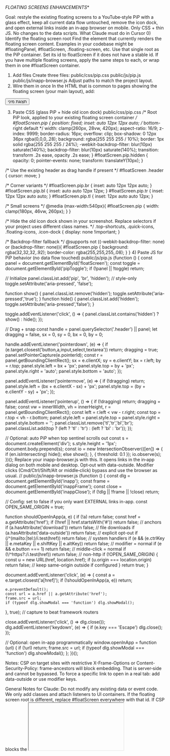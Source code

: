 *FLOATING SCREENS ENHANCEMENTS**

Goal: restyle the existing floating screens to a YouTube‑style PiP with a glass effect, keep all current data flow untouched, remove the icon dock, and open external links inside an in‑app browser on mobile. Only CSS + thin JS. No changes to the data scripts.
What Claude must do in Cursor
0) Identify the floating screen root
Find the element that currently renders the floating screen content. Examples in your codebase might be #floatingPanel, #floatScreen, .floating-screen, etc. Use that single root as the PiP container.
Set its id to floatScreen if it does not have a stable id.
If you have multiple floating screens, apply the same steps to each, or wrap them in one #floatScreen container.
1) Add files
Create three files:
public/css/pip.css
public/js/pip.js
public/js/inapp-browser.js
Adjust paths to match the project layout.
2) Wire them in once
In the HTML that is common to pages showing the floating screen (your main layout), add:

<!-- Toggle button: put in your top toolbar/header -->
<button id="pipToggle" type="button" aria-pressed="false">תצוגת מיני</button>

<!-- In‑app browser modal (opens external links on mobile) -->
<dialog id="inapp" style="max-width:100vw; width:100%; height:100%; padding:0; border:none;">
  <div style="position:relative; height:100%;">
    <button id="inappClose" type="button" style="position:absolute; top:10px; right:10px; z-index:2;">✕</button>
    <iframe id="inappFrame" referrerpolicy="no-referrer" style="width:100%; height:100%; border:0;"></iframe>
  </div>
</dialog>

<link rel="stylesheet" href="/css/pip.css" />

<!-- Load after your existing app scripts so we don’t interfere -->
<script src="/js/pip.js" defer></script>
<script src="/js/inapp-browser.js" defer></script>

3) Paste CSS (glass PiP + hide old icon dock)
public/css/pip.css
/* Root PiP look, applied to your existing floating screen container */
#floatScreen.pip {
  position: fixed;
  inset: auto 12px 12px auto; /* bottom-right default */
  width: clamp(260px, 28vw, 420px);
  aspect-ratio: 16/9;
  z-index: 9999;
  border-radius: 16px;
  overflow: clip;
  box-shadow: 0 12px 36px rgba(0,0,0,.28);
  background: rgba(255 255 255 / 10%);
  border: 1px solid rgba(255 255 255 / 24%);
  -webkit-backdrop-filter: blur(10px) saturate(140%);
  backdrop-filter: blur(10px) saturate(140%);
  transition: transform .2s ease, opacity .2s ease;
}
#floatScreen.pip.hidden { opacity: 0; pointer-events: none; transform: translateY(10px); }

/* Use the existing header as drag handle if present */
#floatScreen .header { cursor: move; }

/* Corner variants */
#floatScreen.pip.br { inset: auto 12px 12px auto; }
#floatScreen.pip.bl { inset: auto auto 12px 12px; }
#floatScreen.pip.tr { inset: 12px 12px auto auto; }
#floatScreen.pip.tl { inset: 12px auto auto 12px; }

/* Small screens */
@media (max-width:540px){
  #floatScreen.pip { width: clamp(180px, 46vw, 260px); }
}

/* Hide the old icon dock shown in your screenshot.
   Replace selectors if your project uses different class names. */
.top-shortcuts, .quick-icons, .floating-icons, .icon-dock {
  display: none !important;
}

/* Backdrop-filter fallback */
@supports not ((-webkit-backdrop-filter: none) or (backdrop-filter: none)){
  #floatScreen.pip { background: rgba(32,32,32,.92); border-color: rgba(255,255,255,.08); }
}
4) Paste JS for PiP behavior (no data flow touched)
public/js/pip.js
(function () {
  const panel  = document.getElementById('floatScreen');
  const toggle = document.getElementById('pipToggle');
  if (!panel || !toggle) return;

  // Initialize
  panel.classList.add('pip', 'br', 'hidden'); // style-only
  toggle.setAttribute('aria-pressed', 'false');

  function show() { panel.classList.remove('hidden'); toggle.setAttribute('aria-pressed','true'); }
  function hide() { panel.classList.add('hidden');  toggle.setAttribute('aria-pressed','false'); }

  toggle.addEventListener('click', () => {
    panel.classList.contains('hidden') ? show() : hide();
  });

  // Drag + snap
  const handle = panel.querySelector('.header') || panel;
  let dragging = false, sx = 0, sy = 0, bx = 0, by = 0;

  handle.addEventListener('pointerdown', (e) => {
    if (e.target.closest('button,a,input,select,textarea')) return;
    dragging = true;
    panel.setPointerCapture(e.pointerId);
    const r = panel.getBoundingClientRect();
    sx = e.clientX; sy = e.clientY; bx = r.left; by = r.top;
    panel.style.left = bx + 'px';
    panel.style.top = by + 'px';
    panel.style.right = 'auto';
    panel.style.bottom = 'auto';
  });

  panel.addEventListener('pointermove', (e) => {
    if (!dragging) return;
    panel.style.left = (bx + e.clientX - sx) + 'px';
    panel.style.top  = (by + e.clientY - sy) + 'px';
  });

  panel.addEventListener('pointerup', () => {
    if (!dragging) return;
    dragging = false;
    const vw = innerWidth, vh = innerHeight, r = panel.getBoundingClientRect();
    const left = r.left < vw - r.right;
    const top  = r.top  < vh - r.bottom;
    panel.style.left = panel.style.top = panel.style.right = panel.style.bottom = '';
    panel.classList.remove('tl','tr','bl','br');
    panel.classList.add(top ? (left ? 'tl' : 'tr') : (left ? 'bl' : 'br'));
  });

  // Optional: auto PiP when top sentinel scrolls out
  const s = document.createElement('div'); s.style.height = '1px'; document.body.prepend(s);
  const io = new IntersectionObserver(([en]) => {
    if (en.isIntersecting) hide(); else show();
  }, { threshold: 0.1 });
  io.observe(s);
})();
Replace your inapp-browser.js with this. It opens links in the in‑app dialog on both mobile and desktop. Opt‑out with data-outside. Modifier clicks (Cmd/Ctrl/Shift/Alt or middle‑click) bypass and use the browser as usual.
// public/js/inapp-browser.js
(function () {
  const dlg   = document.getElementById('inapp');
  const frame = document.getElementById('inappFrame');
  const close = document.getElementById('inappClose');
  if (!dlg || !frame || !close) return;

  // Config: set to false if you only want EXTERNAL links in-app.
  const OPEN_SAME_ORIGIN = true;

  function shouldOpenInApp(a, e) {
    if (!a) return false;
    const href = a.getAttribute('href');
    if (!href || href.startsWith('#')) return false;                 // anchors
    if (a.hasAttribute('download')) return false;                     // file downloads
    if (a.hasAttribute('data-outside')) return false;                 // explicit opt-out
    if (/^(mailto:|tel:)/i.test(href)) return false;                  // system handlers
    if (e && (e.ctrlKey || e.metaKey || e.shiftKey || e.altKey)) return false; // modifier = normal
    if (e && e.button === 1) return false;                            // middle-click = normal
    if (!/^https?:/i.test(href)) return false;                        // non-http
    if (!OPEN_SAME_ORIGIN) {
      const u = new URL(href, location.href);
      if (u.origin === location.origin) return false;                 // keep same-origin outside if configured
    }
    return true;
  }

  document.addEventListener('click', (e) => {
    const a = e.target.closest('a[href]');
    if (!shouldOpenInApp(a, e)) return;

    e.preventDefault();
    const url = a.href || a.getAttribute('href');
    frame.src = url;
    if (typeof dlg.showModal === 'function') dlg.showModal();
  }, true); // capture to beat framework routers

  close.addEventListener('click', () => dlg.close());
  dlg.addEventListener('keydown', (e) => { if (e.key === 'Escape') dlg.close(); });

  // Optional: open in-app programmatically
  window.openInApp = function (url) {
    if (!url) return;
    frame.src = url;
    if (typeof dlg.showModal === 'function') dlg.showModal();
  };
})();

Notes:
CSP on target sites with restrictive X-Frame-Options or Content-Security-Policy: frame-ancestors will block embedding. That is server‑side and cannot be bypassed.
To force a specific link to open in a real tab: add data-outside or use modifier keys.

General Notes for Claude:
Do not modify any existing data or event code. We only add classes and attach listeners to UI containers.
If the floating screen root is different, replace #floatScreen everywhere with that id.
If CSP blocks the <iframe>, ensure server headers allow embedding or add allowed domains. The directive is frame-ancestors on the target site; this cannot be bypassed.
RTL safe. No text direction assumptions.
To force a real new tab even on mobile, add data-outside to an <a>.
6) Remove the old floating icons
If the icon dock has a different selector, update the CSS rule in pip.css. As a second line of defense, remove or comment the HTML block that renders those icons in the layout component.
7) Quick test plan
Load any page that shows the floating screen.
Click “תצוגת מיני”. Panel appears bottom‑right with glass effect.
Drag the panel. Release near each corner. It snaps.
Scroll page. Panel auto‑shows when the top sentinel leaves the viewport. Returns hidden when scrolled back to top.
On mobile, tap any external link. It opens inside the dialog. Close with ✕.
Confirm no data flows or event handlers changed by comparing saved state before/after.

 *technical instructions*
 # Claude Cursor Prompt: YouTube-Style PiP Floating Screen Enhancement

## Context & Objective
Transform the existing floating screen system into a YouTube-style Picture-in-Picture (PiP) interface with glassmorphism effects, while preserving ALL existing data flows and event handlers. This is a pure presentation layer enhancement using CSS and minimal JavaScript.

## Critical Constraints
- **DO NOT modify any existing data scripts or event handlers**
- **DO NOT alter any data flow logic or state management**
- **DO NOT touch any API calls or backend communication**
- **ONLY add presentation layer enhancements**
- **Preserve all existing functionality**

## Step 1: Identify the Floating Screen Root Element

Search for the main container that renders floating screen content. Look for:
- Elements with IDs like: `#floatingPanel`, `#floatScreen`, `#floating-container`
- Classes like: `.floating-screen`, `.float-panel`, `.floating-window`
- Components that contain floating content

Once identified:
1. If the element doesn't have an ID, add `id="floatScreen"`
2. If multiple floating screens exist, either:
   - Apply changes to each individually, OR
   - Wrap them in a single `<div id="floatScreen">` container

## Step 2: Create Enhancement Files

Create exactly three new files in the following locations (adjust paths to match project structure):

```
public/css/pip.css       # Glassmorphic PiP styles
public/js/pip.js         # PiP behavior (drag, snap, toggle)
public/js/inapp-browser.js  # In-app browser for external links
```

## Step 3: Integrate Files into Main Layout

In the main HTML layout file (or template) that's common to all pages with floating screens:

### 3.1 Add HTML Elements
```html
<!-- Add to header/toolbar area - Hebrew RTL compatible -->
<button id="pipToggle" type="button" aria-pressed="false">תצוגת מיני</button>

<!-- Add before closing </body> - In-app browser dialog -->
<dialog id="inapp" style="max-width:100vw; width:100%; height:100%; padding:0; border:none;">
  <div style="position:relative; height:100%;">
    <button id="inappClose" type="button" style="position:absolute; top:10px; right:10px; z-index:2;">✕</button>
    <iframe id="inappFrame" referrerpolicy="no-referrer" style="width:100%; height:100%; border:0;"></iframe>
  </div>
</dialog>
```

### 3.2 Link Resources
```html
<!-- Add in <head> section -->
<link rel="stylesheet" href="/css/pip.css" />

<!-- Add before closing </body> - AFTER existing app scripts -->
<script src="/js/pip.js" defer></script>
<script src="/js/inapp-browser.js" defer></script>
```

## Step 4: Implement pip.css

```css
/* YouTube-style PiP with glassmorphism - RTL safe */
#floatScreen.pip {
  position: fixed;
  inset: auto 12px 12px auto; /* bottom-right default */
  width: clamp(260px, 28vw, 420px);
  aspect-ratio: 16/9;
  z-index: 9999;
  border-radius: 16px;
  overflow: clip;
  box-shadow: 0 12px 36px rgba(0,0,0,.28);
  background: rgba(255 255 255 / 10%);
  border: 1px solid rgba(255 255 255 / 24%);
  -webkit-backdrop-filter: blur(10px) saturate(140%);
  backdrop-filter: blur(10px) saturate(140%);
  transition: transform .2s ease, opacity .2s ease;
}

#floatScreen.pip.hidden { 
  opacity: 0; 
  pointer-events: none; 
  transform: translateY(10px); 
}

/* Drag handle - use existing header if present */
#floatScreen .header { cursor: move; }

/* Corner positioning classes */
#floatScreen.pip.br { inset: auto 12px 12px auto; }
#floatScreen.pip.bl { inset: auto auto 12px 12px; }
#floatScreen.pip.tr { inset: 12px 12px auto auto; }
#floatScreen.pip.tl { inset: 12px auto auto 12px; }

/* Mobile responsive */
@media (max-width:540px){
  #floatScreen.pip { width: clamp(180px, 46vw, 260px); }
}

/* Hide old icon dock - update selectors as needed */
.top-shortcuts, .quick-icons, .floating-icons, .icon-dock {
  display: none !important;
}

/* Fallback for browsers without backdrop-filter */
@supports not ((-webkit-backdrop-filter: none) or (backdrop-filter: none)){
  #floatScreen.pip { 
    background: rgba(32,32,32,.92); 
    border-color: rgba(255,255,255,.08); 
  }
}
```

## Step 5: Implement pip.js

```javascript
(function () {
  const panel = document.getElementById('floatScreen');
  const toggle = document.getElementById('pipToggle');
  if (!panel || !toggle) return;

  // Initialize PiP state - style only, no data changes
  panel.classList.add('pip', 'br', 'hidden');
  toggle.setAttribute('aria-pressed', 'false');

  function show() { 
    panel.classList.remove('hidden'); 
    toggle.setAttribute('aria-pressed','true'); 
  }
  
  function hide() { 
    panel.classList.add('hidden');  
    toggle.setAttribute('aria-pressed','false'); 
  }

  // Toggle button handler
  toggle.addEventListener('click', () => {
    panel.classList.contains('hidden') ? show() : hide();
  });

  // Drag implementation with corner snapping
  const handle = panel.querySelector('.header') || panel;
  let dragging = false, sx = 0, sy = 0, bx = 0, by = 0;

  handle.addEventListener('pointerdown', (e) => {
    // Don't interfere with interactive elements
    if (e.target.closest('button,a,input,select,textarea')) return;
    dragging = true;
    panel.setPointerCapture(e.pointerId);
    const r = panel.getBoundingClientRect();
    sx = e.clientX; sy = e.clientY; bx = r.left; by = r.top;
    panel.style.left = bx + 'px';
    panel.style.top = by + 'px';
    panel.style.right = 'auto';
    panel.style.bottom = 'auto';
  });

  panel.addEventListener('pointermove', (e) => {
    if (!dragging) return;
    panel.style.left = (bx + e.clientX - sx) + 'px';
    panel.style.top = (by + e.clientY - sy) + 'px';
  });

  panel.addEventListener('pointerup', () => {
    if (!dragging) return;
    dragging = false;
    // Smart corner snapping
    const vw = innerWidth, vh = innerHeight;
    const r = panel.getBoundingClientRect();
    const left = r.left < vw - r.right;
    const top = r.top < vh - r.bottom;
    panel.style.left = panel.style.top = '';
    panel.style.right = panel.style.bottom = '';
    panel.classList.remove('tl','tr','bl','br');
    panel.classList.add(top ? (left ? 'tl' : 'tr') : (left ? 'bl' : 'br'));
  });

  // Auto-show PiP when scrolled away from top
  const sentinel = document.createElement('div');
  sentinel.style.height = '1px';
  document.body.prepend(sentinel);
  
  const io = new IntersectionObserver(([entry]) => {
    entry.isIntersecting ? hide() : show();
  }, { threshold: 0.1 });
  io.observe(sentinel);
})();
```

## Step 6: Implement inapp-browser.js

```javascript
(function () {
  const dlg = document.getElementById('inapp');
  const frame = document.getElementById('inappFrame');
  const close = document.getElementById('inappClose');
  if (!dlg || !frame || !close) return;

  // Configuration
  const OPEN_SAME_ORIGIN = true; // Set false to only open external links

  function shouldOpenInApp(anchor, event) {
    if (!anchor) return false;
    const href = anchor.getAttribute('href');
    
    // Skip these cases
    if (!href || href.startsWith('#')) return false;
    if (anchor.hasAttribute('download')) return false;
    if (anchor.hasAttribute('data-outside')) return false;
    if (/^(mailto:|tel:)/i.test(href)) return false;
    if (event && (event.ctrlKey || event.metaKey || event.shiftKey || event.altKey)) return false;
    if (event && event.button === 1) return false;
    if (!/^https?:/i.test(href)) return false;
    
    if (!OPEN_SAME_ORIGIN) {
      const url = new URL(href, location.href);
      if (url.origin === location.origin) return false;
    }
    return true;
  }

  // Intercept link clicks
  document.addEventListener('click', (e) => {
    const anchor = e.target.closest('a[href]');
    if (!shouldOpenInApp(anchor, e)) return;

    e.preventDefault();
    const url = anchor.href || anchor.getAttribute('href');
    frame.src = url;
    if (typeof dlg.showModal === 'function') dlg.showModal();
  }, true); // Use capture to intercept before framework routers

  close.addEventListener('click', () => dlg.close());
  dlg.addEventListener('keydown', (e) => { 
    if (e.key === 'Escape') dlg.close(); 
  });

  // Expose programmatic API
  window.openInApp = function(url) {
    if (!url) return;
    frame.src = url;
    if (typeof dlg.showModal === 'function') dlg.showModal();
  };
})();
```

## Step 7: Remove Old Icon Dock

1. **Via CSS**: Already handled in `pip.css` with the hide rule
2. **Via HTML**: Find and comment out or remove the icon dock HTML:
   ```html
   <!-- Comment out or remove blocks like: -->
   <!-- <div class="icon-dock">...</div> -->
   <!-- <div class="floating-icons">...</div> -->
   ```

## Step 8: Testing Checklist

### Visual Testing
- [ ] PiP panel appears with glassmorphic effect
- [ ] Toggle button shows/hides panel correctly
- [ ] Panel has correct 16:9 aspect ratio
- [ ] Glass effect works (blur + transparency)
- [ ] Old icon dock is completely hidden

### Interaction Testing
- [ ] Drag panel by header (or body if no header)
- [ ] Panel snaps to nearest corner on release
- [ ] Auto-shows when scrolling away from top
- [ ] Auto-hides when scrolling back to top

### Mobile Testing
- [ ] External links open in in-app dialog
- [ ] Dialog close button works
- [ ] ESC key closes dialog
- [ ] Links with `data-outside` open normally
- [ ] Modifier keys bypass in-app browser

### Data Integrity Testing
- [ ] All existing data still loads correctly
- [ ] Form submissions work unchanged
- [ ] API calls function normally
- [ ] State management unaffected
- [ ] Event handlers still trigger

## Troubleshooting Guide

### If floating screen not found:
1. Search for components with "float", "panel", "screen" in name
2. Check React/Vue/Angular component files
3. Use browser DevTools to inspect the element
4. Look for dynamically created elements

### If styles don't apply:
1. Check CSS specificity conflicts
2. Verify `#floatScreen` ID is correct
3. Ensure CSS file is loaded after framework styles
4. Check for `!important` overrides in existing styles

### If drag doesn't work:
1. Verify `.header` class exists or remove selector
2. Check for `pointer-events: none` on container
3. Ensure no z-index conflicts
4. Test pointer capture support

### If in-app browser fails:
1. Check CSP headers on target sites
2. Verify dialog element support
3. Test iframe sandbox restrictions
4. Check for X-Frame-Options blocks

## Important Notes

- **RTL Support**: All positioning uses logical properties (inset) for RTL compatibility
- **Accessibility**: ARIA attributes included for screen readers
- **Performance**: Uses CSS containment and GPU-accelerated transforms
- **Fallbacks**: Includes fallback styles for older browsers
- **Security**: iframe uses `referrerpolicy="no-referrer"` for privacy

## Final Verification

Before considering complete:
1. Compare saved application state before/after implementation
2. Run existing test suites to ensure no breakage
3. Check browser console for any new errors
4. Verify all original f